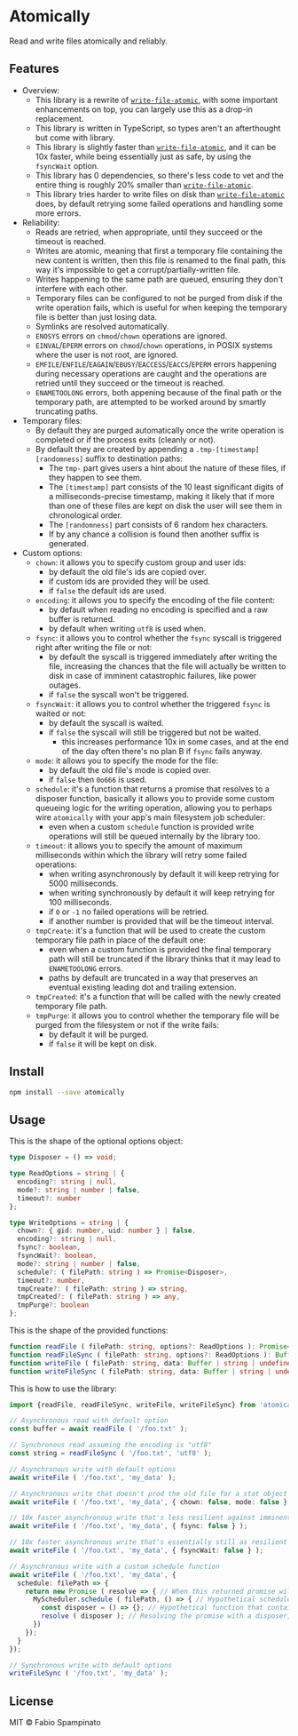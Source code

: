 # Atomically

Read and write files atomically and reliably.

## Features

- Overview:
  - This library is a rewrite of [`write-file-atomic`](https://github.com/npm/write-file-atomic), with some important enhancements on top, you can largely use this as a drop-in replacement.
  - This library is written in TypeScript, so types aren't an afterthought but come with library.
  - This library is slightly faster than [`write-file-atomic`](https://github.com/npm/write-file-atomic), and it can be 10x faster, while being essentially just as safe, by using the `fsyncWait` option.
  - This library has 0 dependencies, so there's less code to vet and the entire thing is roughly 20% smaller than [`write-file-atomic`](https://github.com/npm/write-file-atomic).
  - This library tries harder to write files on disk than [`write-file-atomic`](https://github.com/npm/write-file-atomic) does, by default retrying some failed operations and handling some more errors.
- Reliability:
  - Reads are retried, when appropriate, until they succeed or the timeout is reached.
  - Writes are atomic, meaning that first a temporary file containing the new content is written, then this file is renamed to the final path, this way it's impossible to get a corrupt/partially-written file.
  - Writes happening to the same path are queued, ensuring they don't interfere with each other.
  - Temporary files can be configured to not be purged from disk if the write operation fails, which is useful for when keeping the temporary file is better than just losing data.
  - Symlinks are resolved automatically.
  - `ENOSYS` errors on `chmod`/`chown` operations are ignored.
  - `EINVAL`/`EPERM` errors on `chmod`/`chown` operations, in POSIX systems where the user is not root, are ignored.
  - `EMFILE`/`ENFILE`/`EAGAIN`/`EBUSY`/`EACCESS`/`EACCS`/`EPERM` errors happening during necessary operations are caught and the operations are retried until they succeed or the timeout is reached.
  - `ENAMETOOLONG` errors, both appening because of the final path or the temporary path, are attempted to be worked around by smartly truncating paths.
- Temporary files:
  - By default they are purged automatically once the write operation is completed or if the process exits (cleanly or not).
  - By default they are created by appending a `.tmp-[timestamp][randomness]` suffix to destination paths:
    - The `tmp-` part gives users a hint about the nature of these files, if they happen to see them.
    - The `[timestamp]` part consists of the 10 least significant digits of a milliseconds-precise timestamp, making it likely that if more than one of these files are kept on disk the user will see them in chronological order.
    - The `[randomness]` part consists of 6 random hex characters.
    - If by any chance a collision is found then another suffix is generated.
- Custom options:
  - `chown`: it allows you to specify custom group and user ids:
    - by default the old file's ids are copied over.
    - if custom ids are provided they will be used.
    - if `false` the default ids are used.
  - `encoding`: it allows you to specify the encoding of the file content:
    - by default when reading no encoding is specified and a raw buffer is returned.
    - by default when writing `utf8` is used when.
  - `fsync`: it allows you to control whether the `fsync` syscall is triggered right after writing the file or not:
    - by default the syscall is triggered immediately after writing the file, increasing the chances that the file will actually be written to disk in case of imminent catastrophic failures, like power outages.
    - if `false` the syscall won't be triggered.
  - `fsyncWait`: it allows you to control whether the triggered `fsync` is waited or not:
    - by default the syscall is waited.
    - if `false` the syscall will still be triggered but not be waited.
      - this increases performance 10x in some cases, and at the end of the day often there's no plan B if `fsync` fails anyway.
  - `mode`: it allows you to specify the mode for the file:
    - by default the old file's mode is copied over.
    - if `false` then `0o666` is used.
  - `schedule`: it's a function that returns a promise that resolves to a disposer function, basically it allows you to provide some custom queueing logic for the writing operation, allowing you to perhaps wire `atomically` with your app's main filesystem job scheduler:
    - even when a custom `schedule` function is provided write operations will still be queued internally by the library too.
  - `timeout`: it allows you to specify the amount of maximum milliseconds within which the library will retry some failed operations:
    - when writing asynchronously by default it will keep retrying for 5000 milliseconds.
    - when writing synchronously by default it will keep retrying for 100 milliseconds.
    - if `0` or `-1` no failed operations will be retried.
    - if another number is provided that will be the timeout interval.
  - `tmpCreate`: it's a function that will be used to create the custom temporary file path in place of the default one:
    - even when a custom function is provided the final temporary path will still be truncated if the library thinks that it may lead to `ENAMETOOLONG` errors.
    - paths by default are truncated in a way that preserves an eventual existing leading dot and trailing extension.
  - `tmpCreated`: it's a function that will be called with the newly created temporary file path.
  - `tmpPurge`: it allows you to control whether the temporary file will be purged from the filesystem or not if the write fails:
    - by default it will be purged.
    - if `false` it will be kept on disk.

## Install

```sh
npm install --save atomically
```

## Usage

This is the shape of the optional options object:

```ts
type Disposer = () => void;

type ReadOptions = string | {
  encoding?: string | null,
  mode?: string | number | false,
  timeout?: number
};

type WriteOptions = string | {
  chown?: { gid: number, uid: number } | false,
  encoding?: string | null,
  fsync?: boolean,
  fsyncWait?: boolean,
  mode?: string | number | false,
  schedule?: ( filePath: string ) => Promise<Disposer>,
  timeout?: number,
  tmpCreate?: ( filePath: string ) => string,
  tmpCreated?: ( filePath: string ) => any,
  tmpPurge?: boolean
};
```

This is the shape of the provided functions:

```ts
function readFile ( filePath: string, options?: ReadOptions ): Promise<Buffer | string>;
function readFileSync ( filePath: string, options?: ReadOptions ): Buffer | string;
function writeFile ( filePath: string, data: Buffer | string | undefined, options?: WriteOptions ): Promise<void>;
function writeFileSync ( filePath: string, data: Buffer | string | undefined, options?: WriteOptions ): void;
```

This is how to use the library:

```ts
import {readFile, readFileSync, writeFile, writeFileSync} from 'atomically';

// Asynchronous read with default option
const buffer = await readFile ( '/foo.txt' );

// Synchronous read assuming the encoding is "utf8"
const string = readFileSync ( '/foo.txt', 'utf8' );

// Asynchronous write with default options
await writeFile ( '/foo.txt', 'my_data' );

// Asynchronous write that doesn't prod the old file for a stat object at all
await writeFile ( '/foo.txt', 'my_data', { chown: false, mode: false } );

// 10x faster asynchronous write that's less resilient against imminent catastrophies
await writeFile ( '/foo.txt', 'my_data', { fsync: false } );

// 10x faster asynchronous write that's essentially still as resilient against imminent catastrophies
await writeFile ( '/foo.txt', 'my_data', { fsyncWait: false } );

// Asynchronous write with a custom schedule function
await writeFile ( '/foo.txt', 'my_data', {
  schedule: filePath => {
    return new Promise ( resolve => { // When this returned promise will resolve the write operation will begin
      MyScheduler.schedule ( filePath, () => { // Hypothetical scheduler function that will eventually tell us to go on with this write operation
        const disposer = () => {}; // Hypothetical function that contains eventual clean-up logic, it will be called after the write operation has been completed (successfully or not)
        resolve ( disposer ); // Resolving the promise with a disposer, beginning the write operation
      })
    });
  }
});

// Synchronous write with default options
writeFileSync ( '/foo.txt', 'my_data' );
```

## License

MIT © Fabio Spampinato
